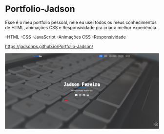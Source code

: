 # Portfolio-Jadson
Esse é o meu portfolio pessoal, nele eu usei todos os meus conhecimentos de HTML, animações CSS e Responsividade pra criar a melhor experiência.

-HTML
-CSS
-JavaScript
-Animações CSS
-Responsividade

<a href="https://jadsonps.github.io/Portfolio-Jadson/" target="_blank">https://jadsonps.github.io/Portfolio-Jadson/</a>

<img src="./desktop.png">
